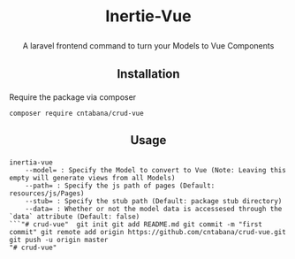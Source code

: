 # <p align="center">Inertie-Vue</p>

<p align="center">A laravel frontend command to turn your Models to Vue Components</p>

## <p align="center">Installation</p>

Require the package via composer

`composer require cntabana/crud-vue`

## <p align="center">Usage</p>

```
inertia-vue
    --model= : Specify the Model to convert to Vue (Note: Leaving this empty will generate views from all Models)
    --path= : Specify the js path of pages (Default: resources/js/Pages)
    --stub= : Specify the stub path (Default: package stub directory)
    --data= : Whether or not the model data is accessesed through the `data` attribute (Default: false)
```"# crud-vue"  git init git add README.md git commit -m "first commit" git remote add origin https://github.com/cntabana/crud-vue.git git push -u origin master
"# crud-vue" 
